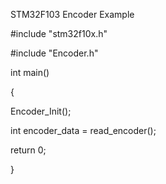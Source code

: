 
STM32F103 Encoder Example

#include "stm32f10x.h"

#include "Encoder.h"

int main()

{

Encoder_Init();

int encoder_data = read_encoder();

return 0;

}
